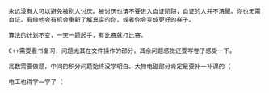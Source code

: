 	永远没有人可以避免被别人讨厌。被讨厌也请不要进入自证陷阱，自证的人并不清醒。你也无需自证。有缘他会有机会重新了解真实的你，或者你会变成更好的样子。

	算法的计划不变，一天一题起手，有比赛就打比赛。

	C++需要看书复习，问题尤其在文件操作的部分，其余问题感觉还要写卷子感受一下。

	高数需要做题，中间的积分问题始终没学明白。大物电磁部分肯定是要补一补课的（

	电工也得学一学了（